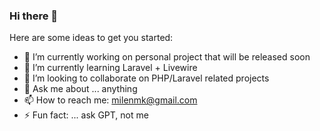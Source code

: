 ### Hi there 👋

Here are some ideas to get you started:

- 🔭 I’m currently working on personal project that will be released soon
- 🌱 I’m currently learning Laravel + Livewire
- 👯 I’m looking to collaborate on PHP/Laravel related projects
- 💬 Ask me about ... anything
- 📫 How to reach me: milenmk@gmail.com
- ⚡ Fun fact: ... ask GPT, not me
